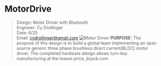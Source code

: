# MotorDrive						   
>Design: Motor Driver with Bluetooth 		   
>Engineer: Cy Drollinger								   
>Date: 6/25											           
>Email: cydrollinger@gmail.com
![Motor Driver](/docs/pictures/motorDRVjlc.png)
**PURPOSE:**
The puspose of this design is to build a global team implementing an open source generic three phase brushless direct current(BLDC) motor driver. The completed hardware design allows turn-key manufacturing at the lowest price, jlcpcb.com   
